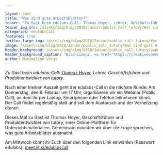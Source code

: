 ```yaml
---

layout: post
title: "Was sind gute Arbeitsblätter?"
teaser: "Zu Gast beim edulabs-Call: Thomas Hoyer, Lehrer, Geschäftsführer und Produktentwickler von tutory."
teaser_img_src: /assets/img/blog/2018/Januar/public_call_tutory/Was sind gute Arbeitsblätter.jpg
categories: edulabsCall
featured: true
twitter_large_img: /assets/img/blog/2018/Januar/public_call_tutory/Was sind gute Arbeitsblätter.jpg
image: /assets/img/blog/2018/Januar/public_call_tutory/Was sind gute Arbeitsblätter.jpg
header_background: /assets/img/blog/2018/Januar/public_call_tutory/papers.jpg
header_background_caption: "Bild-Lizenz: <a href='https://creativecommons.org/share-your-work/public-domain/cc0/'>CC0</a>"
author: Maximilian Voigt
---
```

*Zu Gast beim edulabs-Call: [Thomas Hoyer](https://twitter.com/thohoyer), Lehrer, Geschäftsführer und Produktentwickler von [tutory](https://www.tutory.de/).*

Nach einer kleinen Auszeit geht der edulabs-Call in die nächste Runde: Am Donnerstag, den 8. Februar um 17 Uhr, organisieren wir ein Webinar (Public Call), an dem ihr per Laptop, Smartphone oder Telefon teilnehmen könnt. Der Call findet regelmäßig statt und soll dem Austausch und der Vernetzung dienen.

Dieses Mal zu Gast ist Thomas Hoyer, Geschäftsführer und Produktentwickler von tutory, einer Online-Plattform für Unterrichtsmaterialien. Gemeinsam möchten wir über die Frage sprechen, was gute Arbeitsblätter ausmacht. 

Am Mittwoch könnt ihr Euch über den folgenden Link einwählen (Passwort: edulabs): <a href="https://meet.jit.si/edulabscall">meet.jit.si/edulabscall</a>